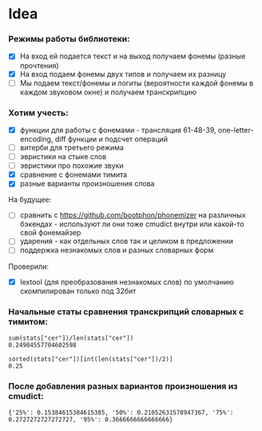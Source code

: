 # Idea

### Режимы работы библиотеки:

- [x] На вход ей подается текст и на выход получаем фонемы (разные прочтения)
- [x] На вход подаем фонемы двух типов и получаем их разницу
- [ ] Мы подаем текст/фонемы и логиты (вероятности каждой фонемы в каждом звуковом окне) и получаем транскрипцию

### Хотим учесть:

- [x] функции для работы с фонемами - трансляция 61-48-39, one-letter-encoding, diff функции и подсчет операций
- [ ] витерби для третьего режима
- [ ] эвристики на стыке слов
- [ ] эвристики про похожие звуки
- [x] сравнение с фонемами тимита
- [x] разные варианты произношения слова

На будущее:
- [ ] сравнить с https://github.com/bootphon/phonemizer на различных бэкендах - используют ли они тоже cmudict внутри или какой-то свой фонемайзер
- [ ] ударения - как отдельных слов так и целиком в предложении
- [ ] поддержка незнакомых слов и разных словарных форм

Проверили:
- [x] lextool (для преобразования незнакомых слов) по умолчанию скомпилирован только под 32бит

### Начальные статы сравнения транскрипций словарных с тимитом:

```
sum(stats["cer"])/len(stats["cer"])
0.24904557704602598

sorted(stats["cer"])[int(len(stats["cer"])/2)]
0.25
```

### После добавления разных вариантов произношения из cmudict:

```
{'25%': 0.15384615384615385, '50%': 0.21052631578947367, '75%': 0.2727272727272727, '95%': 0.3666666666666666}
```
